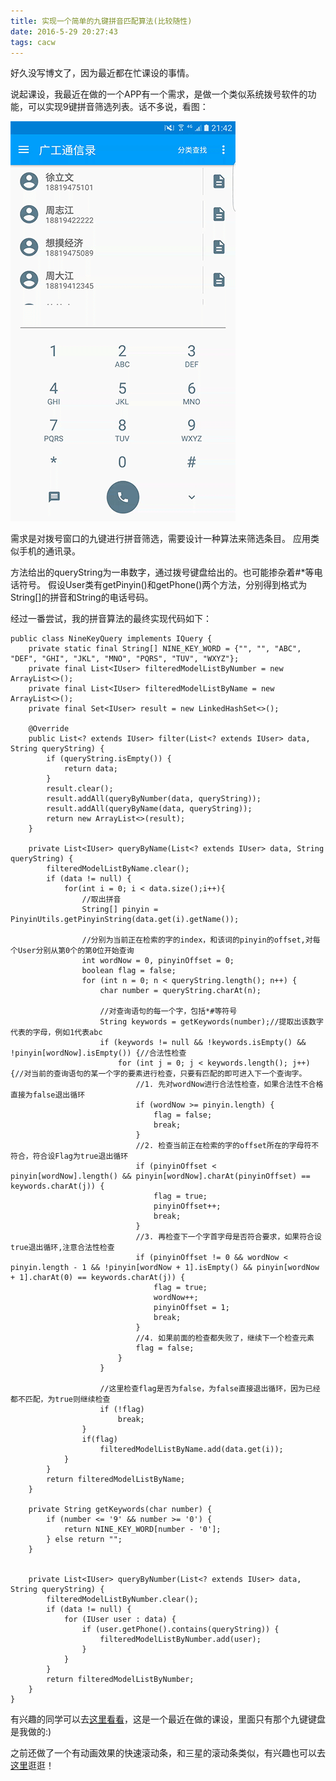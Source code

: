 ```yaml
---
title: 实现一个简单的九键拼音匹配算法(比较随性)
date: 2016-5-29 20:27:43
tags: cacw
---
```


好久没写博文了，因为最近都在忙课设的事情。

说起课设，我最近在做的一个APP有一个需求，是做一个类似系统拨号软件的功能，可以实现9键拼音筛选列表。话不多说，看图：

![image](https://raw.githubusercontent.com/microstudent/microstudent.github.io1/master/ninekey.gif)
<!-- more -->
需求是对拨号窗口的九键进行拼音筛选，需要设计一种算法来筛选条目。
应用类似手机的通讯录。

方法给出的queryString为一串数字，通过拨号键盘给出的。也可能掺杂着#*等电话符号。
假设User类有getPinyin()和getPhone()两个方法，分别得到格式为String[]的拼音和String的电话号码。

经过一番尝试，我的拼音算法的最终实现代码如下：
```
public class NineKeyQuery implements IQuery {
    private static final String[] NINE_KEY_WORD = {"", "", "ABC", "DEF", "GHI", "JKL", "MNO", "PQRS", "TUV", "WXYZ"};
    private final List<IUser> filteredModelListByNumber = new ArrayList<>();
    private final List<IUser> filteredModelListByName = new ArrayList<>();
    private final Set<IUser> result = new LinkedHashSet<>();

    @Override
    public List<? extends IUser> filter(List<? extends IUser> data, String queryString) {
        if (queryString.isEmpty()) {
            return data;
        }
        result.clear();
        result.addAll(queryByNumber(data, queryString));
        result.addAll(queryByName(data, queryString));
        return new ArrayList<>(result);
    }

    private List<IUser> queryByName(List<? extends IUser> data, String queryString) {
        filteredModelListByName.clear();
        if (data != null) {
            for(int i = 0; i < data.size();i++){
                //取出拼音
                String[] pinyin = PinyinUtils.getPinyinString(data.get(i).getName());

                //分别为当前正在检索的字的index，和该词的pinyin的offset,对每个User分别从第0个的第0位开始查询
                int wordNow = 0, pinyinOffset = 0;
                boolean flag = false;
                for (int n = 0; n < queryString.length(); n++) {
                    char number = queryString.charAt(n);

                    //对查询语句的每一个字，包括*#等符号
                    String keywords = getKeywords(number);//提取出该数字代表的字母，例如1代表abc
                    if (keywords != null && !keywords.isEmpty() && !pinyin[wordNow].isEmpty()) {//合法性检查
                        for (int j = 0; j < keywords.length(); j++) {//对当前的查询语句的某一个字的要素进行检查，只要有匹配的即可进入下一个查询字。
                            //1. 先对wordNow进行合法性检查，如果合法性不合格直接为false退出循环
                            if (wordNow >= pinyin.length) {
                                flag = false;
                                break;
                            }
                            //2. 检查当前正在检索的字的offset所在的字母符不符合，符合设Flag为true退出循环
                            if (pinyinOffset < pinyin[wordNow].length() && pinyin[wordNow].charAt(pinyinOffset) == keywords.charAt(j)) {
                                flag = true;
                                pinyinOffset++;
                                break;
                            }
                            //3. 再检查下一个字首字母是否符合要求，如果符合设true退出循环,注意合法性检查
                            if (pinyinOffset != 0 && wordNow < pinyin.length - 1 && !pinyin[wordNow + 1].isEmpty() && pinyin[wordNow + 1].charAt(0) == keywords.charAt(j)) {
                                flag = true;
                                wordNow++;
                                pinyinOffset = 1;
                                break;
                            }
                            //4. 如果前面的检查都失败了，继续下一个检查元素
                            flag = false;
                        }
                    }

                    //这里检查flag是否为false，为false直接退出循环，因为已经都不匹配，为true则继续检查
                    if (!flag)
                        break;
                }
                if(flag)
                    filteredModelListByName.add(data.get(i));
            }
        }
        return filteredModelListByName;
    }

    private String getKeywords(char number) {
        if (number <= '9' && number >= '0') {
            return NINE_KEY_WORD[number - '0'];
        } else return "";
    }


    private List<IUser> queryByNumber(List<? extends IUser> data, String queryString) {
        filteredModelListByNumber.clear();
        if (data != null) {
            for (IUser user : data) {
                if (user.getPhone().contains(queryString)) {
                    filteredModelListByNumber.add(user);
                }
            }
        }
        return filteredModelListByNumber;
    }
}
```

有兴趣的同学可以去[这里看看](https://github.com/fivefire/GDUTContacts/blob/master/app/src/main/java/com/fivefire/app/gdutcontacts/widget/dialpad/query/NineKeyQuery.java)，这是一个最近在做的课设，里面只有那个九键键盘是我做的:)

之前还做了一个有动画效果的快速滚动条，和三星的滚动条类似，有兴趣也可以去[这里](https://github.com/microstudent/BouncyScroller)逛逛！